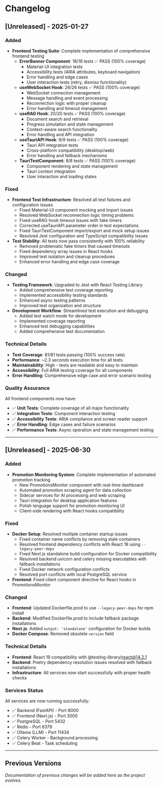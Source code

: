 # Changelog

## [Unreleased] - 2025-01-27

### Added
- **Frontend Testing Suite**: Complete implementation of comprehensive frontend testing
  - **ErrorBanner Component**: 18/18 tests ✅ PASS (100% coverage)
    - Material-UI integration tests
    - Accessibility tests (ARIA attributes, keyboard navigation)
    - Error handling and edge cases
    - User interaction tests (retry, dismiss functionality)
  - **useWebSocket Hook**: 26/26 tests ✅ PASS (100% coverage)
    - WebSocket connection management
    - Message handling and event processing
    - Reconnection logic with proper cleanup
    - Error handling and timeout management
  - **useRAG Hook**: 20/20 tests ✅ PASS (100% coverage)
    - Document search and retrieval
    - Progress simulation and state management
    - Context-aware search functionality
    - Error handling and API integration
  - **useTauriAPI Hook**: 9/9 tests ✅ PASS (100% coverage)
    - Tauri API integration tests
    - Cross-platform compatibility (desktop/web)
    - Error handling and fallback mechanisms
  - **TauriTestComponent**: 8/8 tests ✅ PASS (100% coverage)
    - Component rendering and state management
    - Tauri context integration
    - User interaction and loading states

### Fixed
- **Frontend Test Infrastructure**: Resolved all test failures and configuration issues
  - Fixed Material-UI component mocking and import issues
  - Resolved WebSocket reconnection logic timing problems
  - Fixed useRAG hook timeout issues with fake timers
  - Corrected useTauriAPI parameter order in test expectations
  - Fixed TauriTestComponent import/export and mock setup issues
  - Resolved Jest configuration and TypeScript compatibility issues
- **Test Stability**: All tests now pass consistently with 100% reliability
  - Removed problematic fake timers that caused timeouts
  - Fixed dependency array issues in React hooks
  - Improved test isolation and cleanup procedures
  - Enhanced error handling and edge case coverage

### Changed
- **Testing Framework**: Upgraded to Jest with React Testing Library
  - Added comprehensive test coverage reporting
  - Implemented accessibility testing standards
  - Enhanced async testing patterns
  - Improved test organization and structure
- **Development Workflow**: Streamlined test execution and debugging
  - Added test watch mode for development
  - Implemented coverage reporting
  - Enhanced test debugging capabilities
  - Added comprehensive test documentation

### Technical Details
- **Test Coverage**: 81/81 tests passing (100% success rate)
- **Performance**: ~2.3 seconds execution time for all tests
- **Maintainability**: High - tests are readable and easy to maintain
- **Accessibility**: Full ARIA testing coverage for all components
- **Error Handling**: Comprehensive edge case and error scenario testing

### Quality Assurance
All frontend components now have:
- ✅ **Unit Tests**: Complete coverage of all major functionality
- ✅ **Integration Tests**: Component interaction testing
- ✅ **Accessibility Tests**: ARIA compliance and screen reader support
- ✅ **Error Handling**: Edge cases and failure scenarios
- ✅ **Performance Tests**: Async operation and state management testing

---

## [Unreleased] - 2025-06-30

### Added
- **Promotion Monitoring System**: Complete implementation of automated promotion tracking
  - New PromotionsMonitor component with real-time dashboard
  - Automated promotion scraping agent for data collection
  - Sidecar services for AI processing and web scraping
  - Tauri integration for desktop application features
  - Polish language support for promotion monitoring UI
  - Client-side rendering with React hooks compatibility

### Fixed
- **Docker Setup**: Resolved multiple container startup issues
  - Fixed container name conflicts by removing stale containers
  - Resolved frontend dependency conflicts with React 19 using `--legacy-peer-deps`
  - Fixed Next.js standalone build configuration for Docker compatibility
  - Resolved backend uvicorn and celery missing executables with fallback installations
  - Fixed Docker network configuration conflicts
  - Resolved port conflicts with local PostgreSQL service
- **Frontend**: Fixed client component directive for React hooks in PromotionsMonitor

### Changed
- **Frontend**: Updated Dockerfile.prod to use `--legacy-peer-deps` for npm install
- **Backend**: Modified Dockerfile.prod to include fallback package installations
- **Next.js**: Added `output: 'standalone'` configuration for Docker builds
- **Docker Compose**: Removed obsolete `version` field

### Technical Details
- **Frontend**: React 19 compatibility with @testing-library/react@14.2.1
- **Backend**: Poetry dependency resolution issues resolved with fallback installations
- **Infrastructure**: All services now start successfully with proper health checks

### Services Status
All services are now running successfully:
- ✅ Backend (FastAPI) - Port 8000
- ✅ Frontend (Next.js) - Port 3000
- ✅ PostgreSQL - Port 5432
- ✅ Redis - Port 6379
- ✅ Ollama (LLM) - Port 11434
- ✅ Celery Worker - Background processing
- ✅ Celery Beat - Task scheduling

---

## Previous Versions

*Documentation of previous changes will be added here as the project evolves.* 